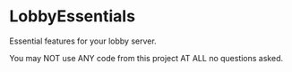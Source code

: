 # LobbyEssentials
Essential features for your lobby server.

You may NOT use ANY code from this project AT ALL no questions asked.
